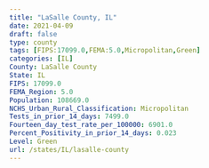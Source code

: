 ```yaml
---
title: "LaSalle County, IL"
date: 2021-04-09
draft: false
type: county
tags: [FIPS:17099.0,FEMA:5.0,Micropolitan,Green]
categories: [IL]
County: LaSalle County
State: IL
FIPS: 17099.0
FEMA_Region: 5.0
Population: 108669.0
NCHS_Urban_Rural_Classification: Micropolitan
Tests_in_prior_14_days: 7499.0
Fourteen_day_test_rate_per_100000: 6901.0
Percent_Positivity_in_prior_14_days: 0.023
Level: Green
url: /states/IL/lasalle-county
---
```



